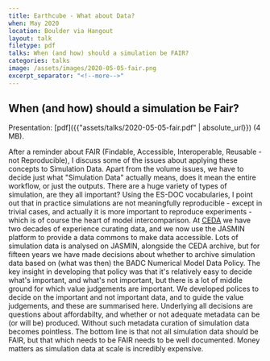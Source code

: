 ```yaml
---
title: Earthcube - What about Data?
when: May 2020
location: Boulder via Hangout
layout: talk
filetype: pdf
talks: When (and how) should a simulation be FAIR?
categories: talks
image: /assets/images/2020-05-05-fair.png
excerpt_separator: "<!--more-->"
---
```


When (and how) should a simulation be Fair?
--------------------

Presentation: [pdf]({{"assets/talks/2020-05-05-fair.pdf" | absolute_url}}) (4 MB).

After a reminder about FAIR (Findable, Accessible, Interoperable, Reusable - not Reproducible), I discuss some of the issues about applying these concepts to Simulation Data. Apart from the volume issues, we have to decide just what "Simulation Data" actually means, does it mean the entire workflow, or just the outputs.  There are a huge variety of types of simulation, are they all important? Using the ES-DOC vocabularies, I point out that in practice simulations are not meaningfully reproducible - except in trivial cases, and actually it is more important to reproduce experiments - which is of course the heart of model intercomparison. At [CEDA](https://ceda.ac.uk) we have two decades of experience curating data, and we now use the JASMIN platform to provide a data commons to make data accessible. Lots of simulation data is analysed on JASMIN, alongside the CEDA archive, but for fifteen years we have made decisions about whether to archive simulation data based on (what was then) the BADC Numerical Model Data Policy.  The key insight in developing that policy was that it's relatively easy to decide what's important, and what's not important, but there is a lot of middle ground for which value judgements are important. We developed polices to decide on the important and not important data, and to guide the value judgements, and these are summarised here. Underlying all decisions are questions about affordabilty, and whether or not adequate metadata can be (or will be) produced. Without such metadata curation of simulation data becomes pointless. The bottom line is that not all simulation data should be FAIR, but that which needs to be FAIR needs to be well documented. Money matters as simulation data at scale is incredibly expensive.
